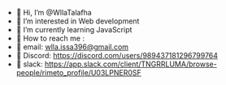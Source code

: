 - 🧡 Hi, I’m @WllaTalafha
- 💛 I’m interested in Web development
- 💚 I’m currently learning JavaScript
- 💙 How to reach me :
- 💜 email: wlla.issa396@gmail.com
- 🧡 Discord: https://discord.com/users/989437181296799764
- 💛 slack: https://app.slack.com/client/TNGRRLUMA/browse-people/rimeto_profile/U03LPNER0SF

<!---
WllaTalafha/WllaTalafha is a ✨ special ✨ repository because its `README.md` (this file) appears on your GitHub profile.
You can click the Preview link to take a look at your changes.
--->
